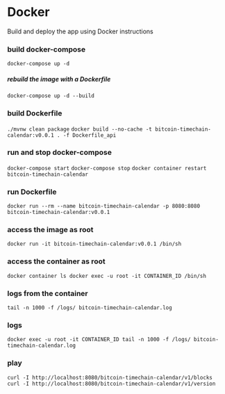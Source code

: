 # Docker
Build and deploy the app using Docker instructions

### build docker-compose
`docker-compose up -d`
##### rebuild the image with a Dockerfile
`docker-compose up -d --build`

### build Dockerfile
`./mvnw clean package`
`docker build --no-cache -t bitcoin-timechain-calendar:v0.0.1 . -f Dockerfile_api`

### run and stop docker-compose
`docker-compose start`
`docker-compose stop`
`docker container restart bitcoin-timechain-calendar`

### run Dockerfile
`docker run --rm --name bitcoin-timechain-calendar -p 8080:8080 bitcoin-timechain-calendar:v0.0.1`

### access the image as root
`docker run -it bitcoin-timechain-calendar:v0.0.1 /bin/sh`

### access the container as root
`docker container ls docker exec -u root -it CONTAINER_ID /bin/sh`

### logs from the container
`tail -n 1000 -f /logs/ bitcoin-timechain-calendar.log`

### logs
`docker exec -u root -it CONTAINER_ID tail -n 1000 -f /logs/ bitcoin-timechain-calendar.log`

### play
`curl -I http://localhost:8080/bitcoin-timechain-calendar/v1/blocks`
`curl -I http://localhost:8080/bitcoin-timechain-calendar/v1/version`